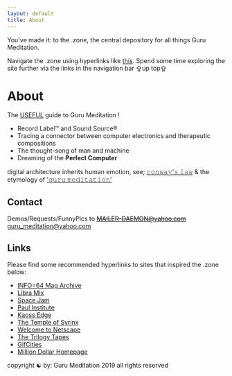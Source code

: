 ```yaml
---
layout: default
title: About
---
```


You've made it: to the .zone, the central depository for all things Guru Meditation.

Navigate the .zone using hyperlinks like <a href="https://gurumeditation.zone/hyperlink">this</a>. Spend some time exploring the site further via the links in the navigation bar ⇪up top⇪

# About

The <u>USEFUL</u> guide to Guru Meditation !

- Record Label™ and Sound Source®
- Tracing a connector between computer electronics and therapeutic compositions
- The thought-song of man and machine
- Dreaming of the 𝐏𝐞𝐫𝐟𝐞𝐜𝐭 𝐂𝐨𝐦𝐩𝐮𝐭𝐞𝐫

digital architecture inherits human emotion, see; <a href="http://www.melconway.com/Home/Conways_Law.html" target="blank">𝚌𝚘𝚗𝚠𝚊𝚢'𝚜 𝚕𝚊𝚠</a> & the etymology of <a href="https://en.wikipedia.org/wiki/Guru_Meditation" target="blank">'𝚐𝚞𝚛𝚞 𝚖𝚎𝚍𝚒𝚝𝚊𝚝𝚒𝚘𝚗'</a>

## Contact

Demos/Requests/FunnyPics to ~~MAILER-DAEMON@yahoo.com~~ <a href="mailto:guru_meditation@yahoo.com?subject=☯">guru_meditation@yahoo.com</a>

## Links

Please find some recommended hyperlinks to sites that inspired the .zone below:

- <a href="https://archive.org/details/info-magazine" target="blank">INFO=64 Mag Archive</a>
- <a href="https://www.libramix.org/" target="blank">Libra Mix</a>
- <a href="https://www.spacejam.com/archive/spacejam/movie/jam.htm" target="blank">Space Jam</a>
- <a href="https://paul.institute" target="blank">Paul Institute</a>
- <a href="http://www.kaossedgeofficial.com/" target="blank">Kaoss Edge</a>
- <a href="http://www.2112.net/syrinx/about.htm" target="blank">The Temple of Syrinx</a>
- <a href="http://home.mcom.com/home/welcome.html" target="blank">Welcome to Netscape</a>
- <a href="https://blog.thetrilogytapes.com/" target="blank">The Trilogy Tapes</a>
- <a href="https://gifcities.org/" target="blank">GifCities</a>
- <a href="http://www.milliondollarhomepage.com/" target="blank">Million Dollar Homepage</a>

<div class="footer">
copyright ☯ by:
Guru Meditation
2019
all rights reserved
</div>
